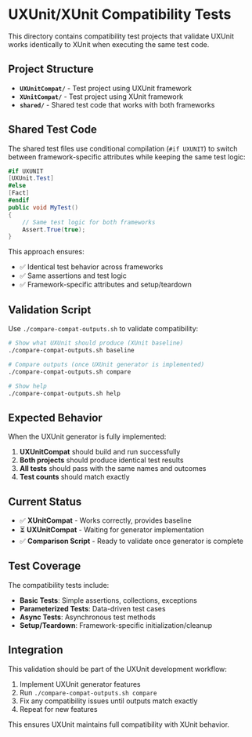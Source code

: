 # UXUnit/XUnit Compatibility Tests

This directory contains compatibility test projects that validate UXUnit works identically to XUnit when executing the same test code.

## Project Structure

- **`UXUnitCompat/`** - Test project using UXUnit framework
- **`XUnitCompat/`** - Test project using XUnit framework  
- **`shared/`** - Shared test code that works with both frameworks

## Shared Test Code

The shared test files use conditional compilation (`#if UXUNIT`) to switch between framework-specific attributes while keeping the same test logic:

```csharp
#if UXUNIT
[UXUnit.Test]
#else
[Fact]
#endif
public void MyTest()
{
    // Same test logic for both frameworks
    Assert.True(true);
}
```

This approach ensures:
- ✅ Identical test behavior across frameworks
- ✅ Same assertions and test logic
- ✅ Framework-specific attributes and setup/teardown

## Validation Script

Use `./compare-compat-outputs.sh` to validate compatibility:

```bash
# Show what UXUnit should produce (XUnit baseline)
./compare-compat-outputs.sh baseline

# Compare outputs (once UXUnit generator is implemented)
./compare-compat-outputs.sh compare

# Show help
./compare-compat-outputs.sh help
```

## Expected Behavior

When the UXUnit generator is fully implemented:

1. **UXUnitCompat** should build and run successfully
2. **Both projects** should produce identical test results
3. **All tests** should pass with the same names and outcomes
4. **Test counts** should match exactly

## Current Status

- ✅ **XUnitCompat** - Works correctly, provides baseline
- ⏳ **UXUnitCompat** - Waiting for generator implementation
- ✅ **Comparison Script** - Ready to validate once generator is complete

## Test Coverage

The compatibility tests include:

- **Basic Tests**: Simple assertions, collections, exceptions
- **Parameterized Tests**: Data-driven test cases  
- **Async Tests**: Asynchronous test methods
- **Setup/Teardown**: Framework-specific initialization/cleanup

## Integration

This validation should be part of the UXUnit development workflow:

1. Implement UXUnit generator features
2. Run `./compare-compat-outputs.sh compare`
3. Fix any compatibility issues until outputs match exactly
4. Repeat for new features

This ensures UXUnit maintains full compatibility with XUnit behavior.